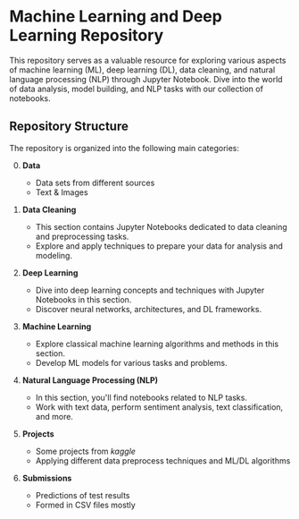 # Machine Learning and Deep Learning Repository

This repository serves as a valuable resource for exploring various aspects of machine learning (ML), deep learning (DL), data cleaning, and natural language processing (NLP) through Jupyter Notebook. Dive into the world of data analysis, model building, and NLP tasks with our collection of notebooks.

## Repository Structure

The repository is organized into the following main categories:

0. **Data**
   - Data sets from different sources
   - Text & Images

1. **Data Cleaning**
   - This section contains Jupyter Notebooks dedicated to data cleaning and preprocessing tasks.
   - Explore and apply techniques to prepare your data for analysis and modeling.

2. **Deep Learning**
   - Dive into deep learning concepts and techniques with Jupyter Notebooks in this section.
   - Discover neural networks, architectures, and DL frameworks.

3. **Machine Learning**
   - Explore classical machine learning algorithms and methods in this section.
   - Develop ML models for various tasks and problems.

4. **Natural Language Processing (NLP)**
   - In this section, you'll find notebooks related to NLP tasks.
   - Work with text data, perform sentiment analysis, text classification, and more.

5. **Projects**
   - Some projects from _kaggle_
   - Applying different data preprocess techniques and ML/DL algorithms

6. **Submissions**
   - Predictions of test results
   - Formed in CSV files mostly
